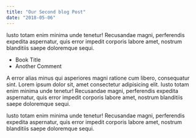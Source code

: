 ```yaml
---
title: "Our Second blog Post"
date: "2018-05-06"
---
```


Iusto totam enim minima unde tenetur! Recusandae magni, perferendis expedita
aspernatur, quis error impedit corporis labore amet, nostrum
blanditiis saepe doloremque sequi.

* Book Title
* Another Comment
  <!-- end -->

A error alias minus qui asperiores magni ratione cum libero, consequatur
sint. Lorem ipsum dolor sit, amet consectetur adipisicing elit. Iusto
totam enim minima unde tenetur! Recusandae magni, perferendis expedita
aspernatur, quis error impedit corporis labore amet, nostrum
blanditiis saepe doloremque sequi.

Iusto totam enim minima unde tenetur! Recusandae magni, perferendis expedita
aspernatur, quis error impedit corporis labore amet, nostrum
blanditiis saepe doloremque sequi.
